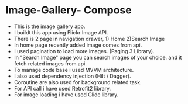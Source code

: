 # Image-Gallery- Compose
- This is the image gallery app.
- I buildt this app using Flickr Image API.
- There is 2 page in navigation drawer, 1) Home 2)Search Image
- In home page recently added image comes from api.
- I used pagination to load more images. (Paging 3 Library).
- In "Search Image" page you can search images of your choice. and it fetch related images from api.
- To manage code base i used MVVM architecture.
- I also used dependency injection (Hilt / Dagger).
- Coroutine are also used for background related task.
- For API call i have used Retrofit2 library.
- For image loading i have used Glide library.

